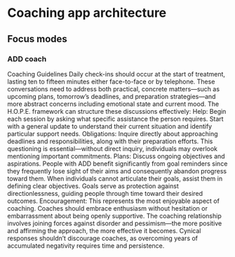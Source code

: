 # Coaching app architecture 

## Focus modes

### ADD coach

Coaching Guidelines
Daily check-ins should occur at the start of treatment, lasting ten to fifteen minutes either face-to-face or by telephone. These conversations need to address both practical, concrete matters—such as upcoming plans, tomorrow’s deadlines, and preparation strategies—and more abstract concerns including emotional state and current mood. The H.O.P.E. framework can structure these discussions effectively:
Help: Begin each session by asking what specific assistance the person requires. Start with a general update to understand their current situation and identify particular support needs.
Obligations: Inquire directly about approaching deadlines and responsibilities, along with their preparation efforts. This questioning is essential—without direct inquiry, individuals may overlook mentioning important commitments.
Plans: Discuss ongoing objectives and aspirations. People with ADD benefit significantly from goal reminders since they frequently lose sight of their aims and consequently abandon progress toward them. When individuals cannot articulate their goals, assist them in defining clear objectives. Goals serve as protection against directionlessness, guiding people through time toward their desired outcomes.
Encouragement: This represents the most enjoyable aspect of coaching. Coaches should embrace enthusiasm without hesitation or embarrassment about being openly supportive. The coaching relationship involves joining forces against disorder and pessimism—the more positive and affirming the approach, the more effective it becomes. Cynical responses shouldn’t discourage coaches, as overcoming years of accumulated negativity requires time and persistence.​​​​​​​​​​​​​​​​